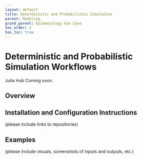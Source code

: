 ```yaml
---
layout: default
title: Deterministic and Probabilistic Simulation
parent: Modeling
grand_parent: Epidemiology Use Case
nav_order: 2
has_toc: true
---
```

# Deterministic and Probabilistic Simulation Workflows

Julia Hub
Coming soon.

## Overview

## Installation and Configuration Instructions
(please include links to repositories)

## Examples
(please include visuals, screenshots of inputs and outputs, etc.)